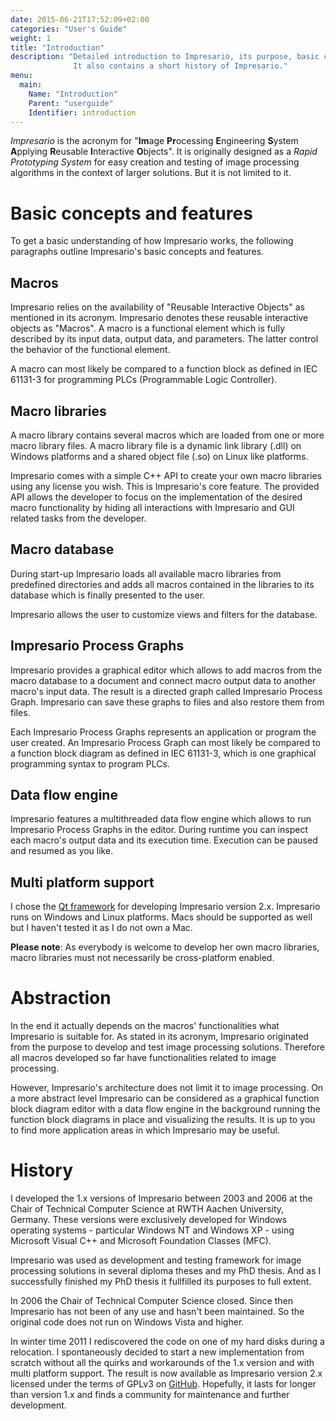 ```yaml
---
date: 2015-06-21T17:52:09+02:00
categories: "User's Guide"
weight: 1
title: "Introduction"
description: "Detailed introduction to Impresario, its purpose, basic concepts, and features.
              It also contains a short history of Impresario."
menu: 
  main:
    Name: "Introduction"
    Parent: "userguide"
    Identifier: introduction
---
```


*Impresario* is the acronym for "**Im**age **Pr**ocessing **E**ngineering **S**ystem **A**pplying **R**eusable 
**I**nteractive **O**bjects". It is originally designed as a *Rapid Prototyping System* for easy creation and testing 
of image processing algorithms in the context of larger solutions. But it is not limited to it.

# Basic concepts and features
To get a basic understanding of how Impresario works, the following paragraphs outline Impresario's basic concepts and
features.

## Macros
Impresario relies on the availability of "Reusable Interactive Objects" as mentioned in its acronym. Impresario 
denotes these reusable interactive objects as "Macros". A macro is a functional element which is fully described
by its input data, output data, and parameters. The latter control the behavior of the functional element. 

A macro can most likely be compared to a function block as defined in IEC 61131-3 for programming PLCs (Programmable
Logic Controller).

## Macro libraries
A macro library contains several macros which are loaded from one or more macro library files. A macro library file is 
a dynamic link library (.dll) on Windows platforms and a shared object file (.so) on Linux like platforms.

Impresario comes with a simple C++ API to create your own macro libraries using any license you wish. This is Impresario's
core feature. The provided API allows the developer to focus on the implementation of the desired macro functionality by
hiding all interactions with Impresario and GUI related tasks from the developer.

## Macro database
During start-up Impresario loads all available macro libraries from predefined directories and adds all macros
contained in the libraries to its database which is finally presented to the user.

Impresario allows the user to customize views and filters for the database.

## Impresario Process Graphs
Impresario provides a graphical editor which allows to add macros from the macro database to a document and connect
macro output data to another macro's input data. The result is a directed graph called Impresario Process Graph. 
Impresario can save these graphs to files and also restore them from files.

Each Impresario Process Graphs represents an application or program the user created. An Impresario Process Graph can
most likely be compared to a function block diagram as defined in IEC 61131-3, which is one graphical programming syntax
to program PLCs.

## Data flow engine
Impresario features a multithreaded data flow engine which allows to run Impresario Process Graphs in the editor. 
During runtime you can inspect each macro's output data and its execution time. Execution can be paused and resumed as
you like.

## Multi platform support
I chose the [Qt framework](http://www.qt.io) for developing Impresario version 2.x. Impresario runs on Windows and 
Linux platforms. Macs should be supported as well but I haven't tested it as I do not own a Mac. 

**Please note**: As everybody is welcome to develop her own macro libraries, macro libraries must not necessarily be
cross-platform enabled.

# Abstraction
In the end it actually depends on the macros' functionalities what Impresario is suitable for. As stated in its acronym, 
Impresario originated from the purpose to develop and test image processing solutions. Therefore all macros
developed so far have functionalities related to image processing.

However, Impresario's architecture does not limit it to image processing. On a more abstract level Impresario 
can be considered as a graphical function block diagram editor with a data flow engine in the background 
running the function block diagrams in place and visualizing the results. It is up to you to find more
application areas in which Impresario may be useful.

# History
I developed the 1.x versions of Impresario between 2003 and 2006 at the Chair of Technical Computer Science at 
RWTH Aachen University, Germany. These versions were exclusively developed for Windows operating systems - particular
Windows NT and Windows XP - using Microsoft Visual C++ and Microsoft Foundation Classes (MFC). 

Impresario was used as development and testing framework for image processing solutions in several diploma theses 
and my PhD thesis. And as I successfully finished my PhD thesis it fullfilled its purposes to full extent.

In 2006 the Chair of Technical Computer Science closed. Since then Impresario has not been of any use and hasn't been
maintained. So the original code does not run on Windows Vista and higher.

In winter time 2011 I rediscovered the code on one of my hard disks during a relocation. I spontaneously decided 
to start a new implementation from scratch without all the quirks and workarounds of the 1.x version and with 
multi platform support. The result is now available as Impresario version 2.x licensed under the terms of GPLv3
on [GitHub](https://github.com/llibuda/impresario). Hopefully, it lasts for longer than version 1.x and finds a 
community for maintenance and further development.


